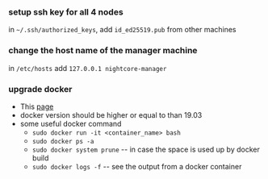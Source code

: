 ### setup ssh key for all 4 nodes
in `~/.ssh/authorized_keys`, add `id_ed25519.pub` from other machines

### change the host name of the manager machine
in `/etc/hosts` add `127.0.0.1 nightcore-manager`

### upgrade docker
- This [page](https://docs.docker.com/engine/install/ubuntu/#install-from-a-package)
- docker version should be higher or equal to than 19.03
- some useful docker command
  + `sudo docker run -it <container_name> bash`
  + `sudo docker ps -a`
  + `sudo docker system prune` -- in case the space is used up by docker build
  + `sudo docker logs -f` -- see the output from a docker container

